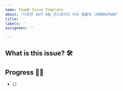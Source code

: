 ```yaml
---
name: Team6 Issue Template
about: "디프만 16기 6팀 안드로이드 이슈 템플릿 \U0001F680"
title: ''
labels: ''
assignees: ''

---
```


## What is this issue? 🛠

## Progress 🏃‍♀️
- [ ]
